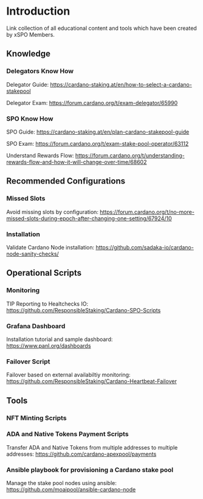 # Introduction 

Link collection of all educational content and tools which have been created by xSPO Members.


## Knowledge

### Delegators Know How
Delegator Guide: https://cardano-staking.at/en/how-to-select-a-cardano-stakepool

Delegator Exam: https://forum.cardano.org/t/exam-delegator/65990


### SPO Know How
SPO Guide: https://cardano-staking.at/en/plan-cardano-stakepool-guide

SPO Exam: https://forum.cardano.org/t/exam-stake-pool-operator/63112

Understand Rewards Flow: https://forum.cardano.org/t/understanding-rewards-flow-and-how-it-will-change-over-time/68602

## Recommended Configurations

### Missed Slots
Avoid missing slots by configuration: https://forum.cardano.org/t/no-more-missed-slots-during-epoch-after-changing-one-setting/67924/10

### Installation
Validate Cardano Node installation: https://github.com/sadaka-io/cardano-node-sanity-checks/

## Operational Scripts

### Monitoring
TIP Reporting to Healtchecks IO: https://github.com/ResponsibleStaking/Cardano-SPO-Scripts

### Grafana Dashboard
Installation tutorial and sample dashboard: https://www.panl.org/dashboards

### Failover Script
Failover based on external availabiltiy monitoring: https://github.com/ResponsibleStaking/Cardano-Heartbeat-Failover


## Tools

### NFT Minting Scripts

### ADA and Native Tokens Payment Scripts
Transfer ADA and Native Tokens from multiple addresses to multiple addresses: https://github.com/cardano-apexpool/payments

### Ansible playbook for provisioning a Cardano stake pool
Manage the stake pool nodes using ansible: https://github.com/moaipool/ansible-cardano-node
